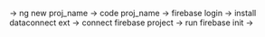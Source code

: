 -> ng new proj_name
-> code proj_name
-> firebase login
-> install dataconnect ext
-> connect firebase project
-> run firebase init
-> 